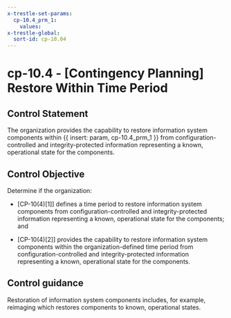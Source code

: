 ```yaml
---
x-trestle-set-params:
  cp-10.4_prm_1:
    values:
x-trestle-global:
  sort-id: cp-10.04
---
```


# cp-10.4 - \[Contingency Planning\] Restore Within Time Period

## Control Statement

The organization provides the capability to restore information system components within {{ insert: param, cp-10.4_prm_1 }} from configuration-controlled and integrity-protected information representing a known, operational state for the components.

## Control Objective

Determine if the organization:

- \[CP-10(4)[1]\] defines a time period to restore information system components from configuration-controlled and integrity-protected information representing a known, operational state for the components; and

- \[CP-10(4)[2]\] provides the capability to restore information system components within the organization-defined time period from configuration-controlled and integrity-protected information representing a known, operational state for the components.

## Control guidance

Restoration of information system components includes, for example, reimaging which restores components to known, operational states.

